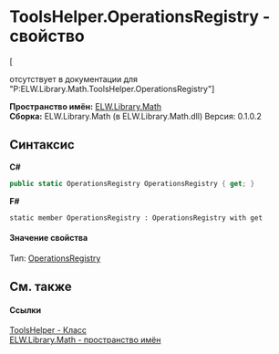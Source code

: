 # ToolsHelper.OperationsRegistry - свойство
 

\[<summary> отсутствует в документации для "P:ELW.Library.Math.ToolsHelper.OperationsRegistry"\]

**Пространство имён:**&nbsp;<a href="N_ELW_Library_Math">ELW.Library.Math</a><br />**Сборка:**&nbsp;ELW.Library.Math (в ELW.Library.Math.dll) Версия: 0.1.0.2

## Синтаксис

**C#**<br />
``` C#
public static OperationsRegistry OperationsRegistry { get; }
```

**F#**<br />
``` F#
static member OperationsRegistry : OperationsRegistry with get

```


#### Значение свойства
Тип:&nbsp;<a href="T_ELW_Library_Math_OperationsRegistry">OperationsRegistry</a>

## См. также


#### Ссылки
<a href="T_ELW_Library_Math_ToolsHelper">ToolsHelper - Класс</a><br /><a href="N_ELW_Library_Math">ELW.Library.Math - пространство имён</a><br />